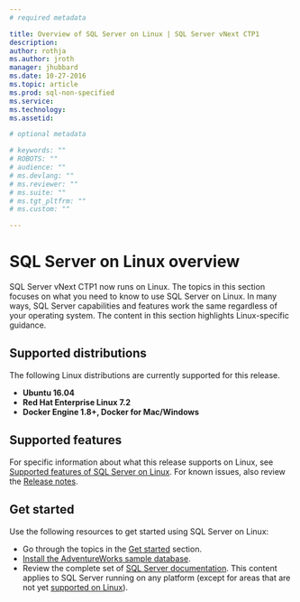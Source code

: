 ```yaml
---
# required metadata

title: Overview of SQL Server on Linux | SQL Server vNext CTP1
description: 
author: rothja 
ms.author: jroth 
manager: jhubbard
ms.date: 10-27-2016
ms.topic: article
ms.prod: sql-non-specified
ms.service: 
ms.technology: 
ms.assetid: 

# optional metadata

# keywords: ""
# ROBOTS: ""
# audience: ""
# ms.devlang: ""
# ms.reviewer: ""
# ms.suite: ""
# ms.tgt_pltfrm: ""
# ms.custom: ""

---
```

# SQL Server on Linux overview

SQL Server vNext CTP1 now runs on Linux. The topics in this section focuses on what you need to know to use SQL Server on Linux. In many ways, SQL Server capabilities and features work the same regardless of your operating system. The content in this section highlights Linux-specific guidance. 

## Supported distributions

The following Linux distributions are currently supported for this release.

- **Ubuntu 16.04**
- **Red Hat Enterprise Linux 7.2**
- **Docker Engine 1.8+, Docker for Mac/Windows**

## Supported features
For specific information about what this release supports on Linux, see [Supported features of SQL Server on Linux](sql-server-linux-supported-features.md). For known issues, also review the [Release notes](sql-server-linux-release-notes.md).

## Get started

Use the following resources to get started using SQL Server on Linux:

- Go through the topics in the [Get started](sql-server-linux-get-started-tutorial.md) section.
- [Install the AdventureWorks sample database](sql-server-linux-restore-database.md).
- Review the complete set of [SQL Server documentation](https://msdn.microsoft.com/library/mt590198.aspx). This content applies to SQL Server running on any platform (except for areas that are not yet [supported on Linux](sql-server-linux-supported-features.md)).
